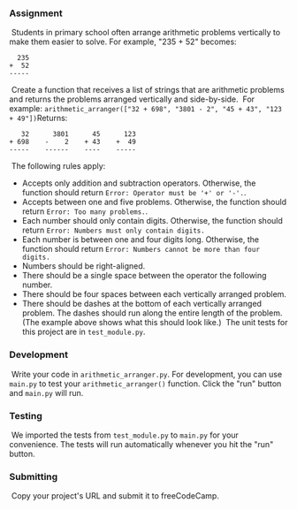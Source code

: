 
### Assignment
​
Students in primary school often arrange arithmetic problems vertically to make them easier to solve. For example, "235 + 52" becomes:
```
  235
+  52
-----
```
​
Create a function that receives a list of strings that are arithmetic problems and returns the problems arranged vertically and side-by-side.
​
For example:
​
`arithmetic_arranger(["32 + 698", "3801 - 2", "45 + 43", "123 + 49"])`
​
Returns:
```
   32      3801      45      123
+ 698    -    2    + 43    +  49
-----    ------    ----    -----
```
​
The following rules apply:
* Accepts only addition and subtraction operators. Otherwise, the function should return `Error: Operator must be '+' or '-'.`.
* Accepts between one and five problems. Otherwise, the function should return `Error: Too many problems.`.
* Each number should only contain digits. Otherwise, the function should return `Error: Numbers must only contain digits.`
* Each number is between one and four digits long. Otherwise, the function should return `Error: Numbers cannot be more than four digits.`
* Numbers should be right-aligned.
* There should be a single space between the operator the following number.
* There should be four spaces between each vertically arranged problem.
* There should be dashes at the bottom of each vertically arranged problem. The dashes should run along the entire length of the problem. (The example above shows what this should look like.)
​
The unit tests for this project are in `test_module.py`.
​
### Development
​
Write your code in `arithmetic_arranger.py`. For development, you can use `main.py` to test your `arithmetic_arranger()` function. Click the "run" button and `main.py` will run.
​
### Testing
​
We imported the tests from `test_module.py` to `main.py` for your convenience. The tests will run automatically whenever you hit the "run" button.
​
### Submitting
​
Copy your project's URL and submit it to freeCodeCamp.
